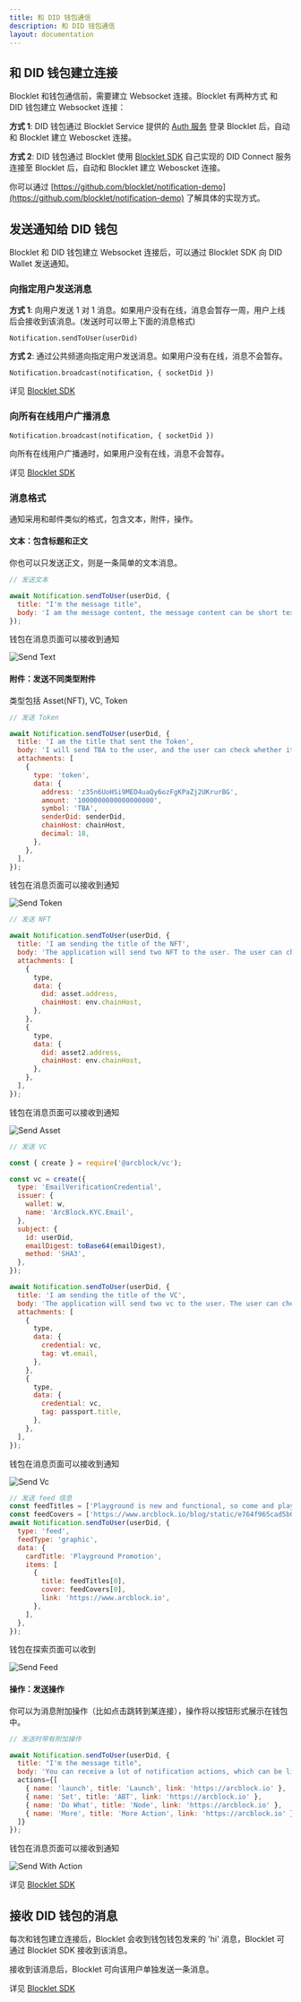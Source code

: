 ```yaml
---
title: 和 DID 钱包通信
description: 和 DID 钱包通信
layout: documentation
---
```


## 和 DID 钱包建立连接

Blocklet 和钱包通信前，需要建立 Websocket 连接。Blocklet 有两种方式 和 DID 钱包建立 Websocket 连接：

**方式 1**: DID 钱包通过 Blocklet Service 提供的 [Auth 服务](/how-to/auth) 登录 Blocklet 后，自动和 Blocklet 建立 Weboscket 连接。

**方式 2**: DID 钱包通过 Blocklet 使用 [Blocklet SDK](/reference/blocklet-sdk#did-connect) 自己实现的 DID Connect 服务连接至 Blocklet 后，自动和 Blocklet 建立 Weboscket 连接。

你可以通过 [https://github.com/blocklet/notification-demo](https://github.com/blocklet/notification-demo) 了解具体的实现方式。

## 发送通知给 DID 钱包

Blocklet 和 DID 钱包建立 Websocket 连接后，可以通过 Blocklet SDK 向 DID Wallet 发送通知。

### 向指定用户发送消息

**方式 1**: 向用户发送 1 对 1 消息。如果用户没有在线，消息会暂存一周，用户上线后会接收到该消息。(发送时可以带上下面的消息格式)

`Notification.sendToUser(userDid)`

**方式 2**: 通过公共频道向指定用户发送消息。如果用户没有在线，消息不会暂存。

`Notification.broadcast(notification, { socketDid })`

详见 [Blocklet SDK](/reference/blocklet-sdk#notification)

### 向所有在线用户广播消息

`Notification.broadcast(notification, { socketDid })`

向所有在线用户广播通时，如果用户没有在线，消息不会暂存。

详见 [Blocklet SDK](/reference/blocklet-sdk#notification)

### 消息格式

通知采用和邮件类似的格式，包含文本，附件，操作。

#### 文本：包含标题和正文

你也可以只发送正文，则是一条简单的文本消息。

```javascript
// 发送文本

await Notification.sendToUser(userDid, {
  title: "I'm the message title",
  body: 'I am the message content, the message content can be short text, long text, etc',
});
```

钱包在消息页面可以接收到通知

![Send Text](./images/send-text.png)

#### 附件：发送不同类型附件

类型包括 Asset(NFT), VC, Token

```javascript
// 发送 Token

await Notification.sendToUser(userDid, {
  title: 'I am the title that sent the Token',
  body: 'I will send TBA to the user, and the user can check whether it is received in the balance part',
  attachments: [
    {
      type: 'token',
      data: {
        address: 'z35n6UoHSi9MED4uaQy6ozFgKPaZj2UKrurBG',
        amount: '1000000000000000000',
        symbol: 'TBA',
        senderDid: senderDid,
        chainHost: chainHost,
        decimal: 18,
      },
    },
  ],
});
```

钱包在消息页面可以接收到通知

![Send Token](./images/send-token.png)

```javascript
// 发送 NFT

await Notification.sendToUser(userDid, {
  title: 'I am sending the title of the NFT',
  body: 'The application will send two NFT to the user. The user can check whether the corresponding NFT is received in the asset list',
  attachments: [
    {
      type,
      data: {
        did: asset.address,
        chainHost: env.chainHost,
      },
    },
    {
      type,
      data: {
        did: asset2.address,
        chainHost: env.chainHost,
      },
    },
  ],
});
```

钱包在消息页面可以接收到通知

![Send Asset](./images/send-asset.png)

```javascript
// 发送 VC

const { create } = require('@arcblock/vc');

const vc = create({
  type: 'EmailVerificationCredential',
  issuer: {
    wallet: w,
    name: 'ArcBlock.KYC.Email',
  },
  subject: {
    id: userDid,
    emailDigest: toBase64(emailDigest),
    method: 'SHA3',
  },
});

await Notification.sendToUser(userDid, {
  title: 'I am sending the title of the VC',
  body: 'The application will send two vc to the user. The user can check whether the corresponding vc is received in the asset list',
  attachments: [
    {
      type,
      data: {
        credential: vc,
        tag: vt.email,
      },
    },
    {
      type,
      data: {
        credential: vc,
        tag: passport.title,
      },
    },
  ],
});
```

钱包在消息页面可以接收到通知

![Send Vc](./images/send-vc.png)

```javascript
// 发送 feed 信息
const feedTitles = ['Playground is new and functional, so come and play it'];
const feedCovers = ['https://www.arcblock.io/blog/static/e764f965cad5b051eea9616da31e87ce/11382/cover.jpg'];
await Notification.sendToUser(userDid, {
  type: 'feed',
  feedType: 'graphic',
  data: {
    cardTitle: 'Playground Promotion',
    items: [
      {
        title: feedTitles[0],
        cover: feedCovers[0],
        link: 'https://www.arcblock.io',
      },
    ],
  },
});
```

钱包在探索页面可以收到

![Send Feed](./images/send-feed.png)

#### 操作：发送操作

你可以为消息附加操作（比如点击跳转到某连接），操作将以按钮形式展示在钱包中。

```javascript
// 发送时带有附加操作

await Notification.sendToUser(userDid, {
  title: "I'm the message title",
  body: 'You can receive a lot of notification actions, which can be links or buttons that can be manipulated',
  actions={[
    { name: 'launch', title: 'Launch', link: 'https://arcblock.io' },
    { name: 'Set', title: 'ABT', link: 'https://arcblock.io' },
    { name: 'Do What', title: 'Node', link: 'https://arcblock.io' },
    { name: 'More', title: 'More Action', link: 'https://arcblock.io' },
  ]}
});
```

钱包在消息页面可以接收到通知

![Send With Action](./images/send-with-action.png)

详见 [Blocklet SDK](/reference/blocklet-sdk#notification)

## 接收 DID 钱包的消息

每次和钱包建立连接后，Blocklet 会收到钱包钱包发来的 'hi' 消息，Blocklet 可通过 Blocklet SDK 接收到该消息。

接收到该消息后，Blocklet 可向该用户单独发送一条消息。

详见 [Blocklet SDK](/reference/blocklet-sdk#notification)
